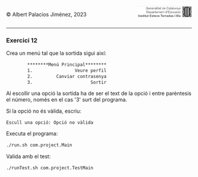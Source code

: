 <div style="display: flex; width: 100%;">
    <div style="flex: 1; padding: 0px;">
        <p>© Albert Palacios Jiménez, 2023</p>
    </div>
    <div style="flex: 1; padding: 0px; text-align: right;">
        <img src="../../assets/ieti.png" height="32" alt="Logo de IETI" style="max-height: 32px;">
    </div>
</div>
<hr/>

### Exercici 12

Crea un menú tal que la sortida sigui així:
```text
        ********Menú Principal********
        1.                Veure perfil                 
        2.         Canviar contrasenya         
        3.                      Sortir
```

Al escollir una opció la sortida ha de ser el text de la opció i entre parèntesis el número, només en el cas '3' surt del programa.

Si la opció no és vàlida, escriu:
```text
Escull una opció: Opció no vàlida
```

Executa el programa:
```bash
./run.sh com.project.Main
```

Valida amb el test:
```bash
./runTest.sh com.project.TestMain
```

